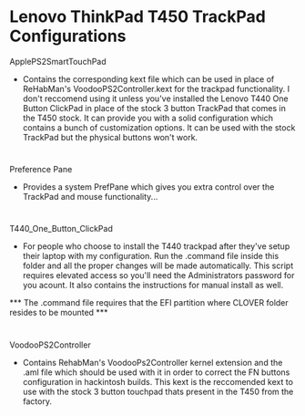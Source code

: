 # Lenovo ThinkPad T450 TrackPad Configurations 

ApplePS2SmartTouchPad

- Contains the corresponding kext file which can be used in place of ReHabMan's VoodooPS2Controller.kext for the trackpad functionality. I don't reccomend using it unless you've installed the Lenovo T440 One Button ClickPad in place of the stock 3 button TrackPad that comes in the T450 stock. It can provide you with a solid configuration which contains a bunch of customization options. It can be used with the stock TrackPad but the physical buttons won't work.

#

Preference Pane

- Provides a system PrefPane which gives you extra control over the TrackPad and mouse functionality...

#

T440_One_Button_ClickPad

- For people who choose to install the T440 trackpad after they've setup their laptop with my configuration. Run the .command file inside this folder and all the proper changes will be made automatically. This script requires elevated access so you'll need the Administrators password for you acount. It also contains the instructions for manual install as well.

*** The .command file requires that the EFI partition where CLOVER folder resides to be mounted ***

# 

VoodooPS2Controller

- Contains RehabMan's VoodooPs2Controller kernel extension and the .aml file which should be used with it in order to correct the FN buttons configuration in hackintosh builds. This kext is the reccomended kext to use with the stock 3 button touchpad thats present in the T450 from the factory.

